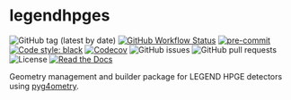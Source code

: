 # legendhpges

![GitHub tag (latest by date)](https://img.shields.io/github/v/tag/legend-exp/legend-geom-hpges?logo=git)
[![GitHub Workflow Status](https://img.shields.io/github/checks-status/legend-exp/legend-geom-hpges/main?label=main%20branch&logo=github)](https://github.com/legend-exp/legend-geom-hpges/actions)
[![pre-commit](https://img.shields.io/badge/pre--commit-enabled-brightgreen?logo=pre-commit&logoColor=white)](https://github.com/pre-commit/pre-commit)
[![Code style: black](https://img.shields.io/badge/code%20style-black-000000.svg)](https://github.com/psf/black)
[![Codecov](https://img.shields.io/codecov/c/github/legend-exp/legend-geom-hpges?logo=codecov)](https://app.codecov.io/gh/legend-exp/legend-geom-hpges)
![GitHub issues](https://img.shields.io/github/issues/legend-exp/legend-geom-hpges?logo=github)
![GitHub pull requests](https://img.shields.io/github/issues-pr/legend-exp/legend-geom-hpges?logo=github)
![License](https://img.shields.io/github/license/legend-exp/legend-geom-hpges)
[![Read the Docs](https://img.shields.io/readthedocs/legend-geom-hpges?logo=readthedocs)](https://legend-geom-hpges.readthedocs.io)

Geometry management and builder package for LEGEND HPGE detectors using
[pyg4ometry](https://pypi.org/project/pyg4ometry/).
